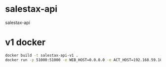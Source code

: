 # salestax-api
salestax-api

# v1 docker

```sh
docker build -t salestax-api-v1 .
docker run -p 51000:51000 -e WEB_HOST=0.0.0.0 -e ACT_HOST=192.168.59.103 -d salestax-api-v1 node app.js
```



